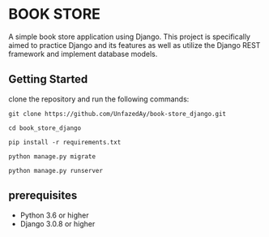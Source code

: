 # BOOK STORE

A simple book store application using Django. This project is specifically aimed to practice Django and its features as well as utilize the Django REST framework and implement database models.

## Getting Started

clone the repository and run the following commands:

```git clone https://github.com/UnfazedAy/book-store_django.git```

```cd book_store_django```

```pip install -r requirements.txt```

```python manage.py migrate```

```python manage.py runserver```

## prerequisites

- Python 3.6 or higher
- Django 3.0.8 or higher
